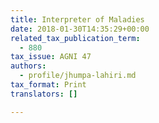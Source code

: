 ```yaml
---
title: Interpreter of Maladies
date: 2018-01-30T14:35:29+00:00
related_tax_publication_term:
  - 880
tax_issue: AGNI 47
authors:
  - profile/jhumpa-lahiri.md
tax_format: Print
translators: []

---
```

